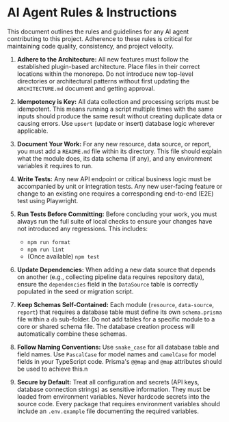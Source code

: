 # AI Agent Rules & Instructions

This document outlines the rules and guidelines for any AI agent contributing to this project. Adherence to these rules is critical for maintaining code quality, consistency, and project velocity.

1.  **Adhere to the Architecture:** All new features must follow the established plugin-based architecture. Place files in their correct locations within the monorepo. Do not introduce new top-level directories or architectural patterns without first updating the `ARCHITECTURE.md` document and getting approval.

2.  **Idempotency is Key:** All data collection and processing scripts must be idempotent. This means running a script multiple times with the same inputs should produce the same result without creating duplicate data or causing errors. Use `upsert` (update or insert) database logic wherever applicable.

3.  **Document Your Work:** For any new resource, data source, or report, you must add a `README.md` file within its directory. This file should explain what the module does, its data schema (if any), and any environment variables it requires to run.

4.  **Write Tests:** Any new API endpoint or critical business logic must be accompanied by unit or integration tests. Any new user-facing feature or change to an existing one requires a corresponding end-to-end (E2E) test using Playwright.

5.  **Run Tests Before Committing:** Before concluding your work, you must always run the full suite of local checks to ensure your changes have not introduced any regressions. This includes:
    *   `npm run format`
    *   `npm run lint`
    *   (Once available) `npm test`

6.  **Update Dependencies:** When adding a new data source that depends on another (e.g., collecting pipeline data requires repository data), ensure the `dependencies` field in the `DataSource` table is correctly populated in the seed or migration script.

7.  **Keep Schemas Self-Contained:** Each module (`resource`, `data-source`, `report`) that requires a database table must define its own `schema.prisma` file within a `db` sub-folder. Do not add tables for a specific module to a core or shared schema file. The database creation process will automatically combine these schemas.

8.  **Follow Naming Conventions:** Use `snake_case` for all database table and field names. Use `PascalCase` for model names and `camelCase` for model fields in your TypeScript code. Prisma's `@@map` and `@map` attributes should be used to achieve this.n

9.  **Secure by Default:** Treat all configuration and secrets (API keys, database connection strings) as sensitive information. They must be loaded from environment variables. Never hardcode secrets into the source code. Every package that requires environment variables should include an `.env.example` file documenting the required variables.
